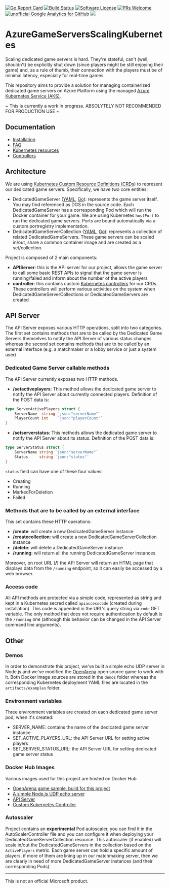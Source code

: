 [![Go Report Card](https://goreportcard.com/badge/github.com/dgkanatsios/AzureGameServersScalingKubernetes)](https://goreportcard.com/report/github.com/dgkanatsios/AzureGameServersScalingKubernetes)
[![Build Status](https://travis-ci.org/dgkanatsios/AzureGameServersScalingKubernetes.svg?branch=master)](https://travis-ci.org/dgkanatsios/AzureGameServersScalingKubernetes)
[![Software License](https://img.shields.io/badge/license-MIT-brightgreen.svg?style=flat-square)](LICENSE)
[![PRs Welcome](https://img.shields.io/badge/PRs-welcome-brightgreen.svg?style=flat-square)](http://makeapullrequest.com)
[![unofficial Google Analytics for GitHub](https://gaforgithub.azurewebsites.net/api?repo=AzureGameServersScalingKubernetes)](https://github.com/dgkanatsios/gaforgithub)
![](https://img.shields.io/badge/status-alpha-red.svg)

# AzureGameServersScalingKubernetes

Scaling dedicated game servers is hard. They're stateful, can't (well, shouldn't) be explicitly shut down (since players might be still enjoying their game) and, as a rule of thumb, their connection with the players must be of minimal latency, especially for real-time games.

This repository aims to provide a solution for managing containerized dedicated game servers on Azure Platform using the managed [Azure Kubernetes Service (AKS)](https://azure.microsoft.com/en-us/services/kubernetes-service/).

~ This is currently a work in progress. ABSOLYTELY NOT RECOMMENDED FOR PRODUCTION USE ~

## Documentation

- [Installation](docs/installation.md)
- [FAQ](docs/FAQ.md)
- [Kubernetes resources](docs/resources.md)
- [Controllers](docs/controllers.md)

## Architecture

We are using [Kubernetes Custom Resource Definitions (CRDs)](https://kubernetes.io/docs/concepts/extend-kubernetes/api-extension/custom-resources/) to represent our dedicated game servers. Specifically, we have two core entities:

- DedicatedGameServer ([YAML](/artifacts/crds/dedicatedgameserver.yaml), [Go](/pkg/apis/azuregaming/v1alpha1/dedicatedgameserver.go)): represents the game server itself. You may find referenced as DGS in the source code. Each DedicatedGameServer has a corresponding Pod which will run the Docker container for your game. We are using Kubernetes `hostPort` to run the dedicated game servers. Ports are bound automatically via a custom portregistry implementation.
- DedicatedGameServerCollection ([YAML](/artifacts/crds/dedicatedgameservercollection.yaml), [Go](/pkg/apis/azuregaming/v1alpha1/dedicatedgameservercollection.go)): represents a collection of related DedicatedGameServers. These game servers can be scaled in/out, share a common container image and are created as a set/collection.

Project is composed of 2 main components:

- **APIServer**: this is the API server for our project, allows the game server to call some basic REST APIs to signal that the game server is running/failed and inform about the number of the active players
- **controller**: this contains custom [Kubernetes controllers](https://github.com/kubernetes/sample-controller) for our CRDs. These controllers will perform various activities on the system when DedicatedGameServerCollections or DedicatedGameServers are created

## API Server

The API Server exposes various HTTP operations, split into two categories. The first set contains methods that are to be called by the Dedicated Game Servers themselves to notify the API Server of various status changes whereas the second set contains methods that are to be called by an external interface (e.g. a matchmaker or a lobby service or just a system user) 

### Dedicated Game Server callable methods

The API Server currently exposes two HTTP methods.

- **/setactiveplayers**: This method allows the dedicated game server to notify the API Server about currently connected players.
Definition of the POST data is:
```go
type ServerActivePlayers struct {
	ServerName  string `json:"serverName"`
	PlayerCount int    `json:"playerCount"`
}
```
- **/setserverstatus**: This methods allows the dedicated game server to notify the API Server about its status.
Definition of the POST data is:
```go
type ServerStatus struct {
	ServerName string `json:"serverName"`
	Status     string `json:"status"`
}
```

`status` field can have one of these four values:
- Creating
- Running
- MarkedForDeletion
- Failed

### Methods that are to be called by an external interface

This set contains these HTTP operations:

- **/create**: will create a new DedicatedGameServer instance
- **/createcollection**: will create a new DedicatedGameServerCollection instance
- **/delete**: will delete a DedicatedGameServer instance
- **/running**: will return all the running DedicatedGameServer instances

Moreover, on root URL (**/**) the API Server will return an HTML page that displays data from the `/running` endpoint, so it can easily be accessed by a web browser.

### Access code

All API methods are protected via a simple code, represented as string and kept in a Kubernetes secred called `apiaccesscode` (created during installation). This code is appended in the URL's query string via `code` GET variable. The only method that does not require authentication by default is the `/running` one (although this behavior can be changed in the API Server command line arguments).

## Other

### Demos

In order to demonstrate this project, we've built a simple echo UDP server in Node.js and we've modified the [OpenArena](http://openarena.wikia.com/wiki/Main_Page) open source game to work with it. Both Docker image sources are stored in the `demos` folder whereas the corresponding Kubernetes deployment YAML files are located in the `artifacts/examples` folder.

### Environment variables

Three environment variables are created on each dedicated game server pod, when it's created:

- SERVER_NAME: contains the name of the dedicated game server instance
- SET_ACTIVE_PLAYERS_URL: the API Server URL for setting active players
- SET_SERVER_STATUS_URL: the API Server URL for setting dedicated game server status

### Docker Hub Images

Various images used for this project are hosted on Docker Hub

- [OpenArena game sample, build for this project](https://hub.docker.com/r/dgkanatsios/docker_openarena_k8s/)
- [A simple Node.js UDP echo server](https://hub.docker.com/r/dgkanatsios/simplenodejsudp/)
- [API Server](https://hub.docker.com/r/dgkanatsios/aks_gaming_apiserver/)
- [Custom Kubernetes Controller](https://hub.docker.com/r/dgkanatsios/aks_gaming_controller/)

### Autoscaler

Project contains an **experimental** Pod autoscaler, you can find it in the AutoScalerController file and you can configure it when deploying your DedicatedGameServerCollection resource. This autoscaler (if enabled) will scale in/out the DedicatedGameServers in the collection based on the `ActivePlayers` metric. Each game server can hold a specific amount of players, if more of them are lining up in our matchmaking server, then we are clearly in need of more DedicatedGameServer instances (and their corresponding Pods).


---
This is not an official Microsoft product.